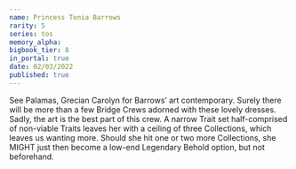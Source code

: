 ```yaml
---
name: Princess Tonia Barrows
rarity: 5
series: tos
memory_alpha:
bigbook_tier: 8
in_portal: true
date: 02/03/2022
published: true
---
```


See Palamas, Grecian Carolyn for Barrows’ art contemporary. Surely there will be more than a few Bridge Crews adorned with these lovely dresses. Sadly, the art is the best part of this crew. A narrow Trait set half-comprised of non-viable Traits leaves her with a ceiling of three Collections, which leaves us wanting more. Should she hit one or two more Collections, she MIGHT just then become a low-end Legendary Behold option, but not beforehand.
